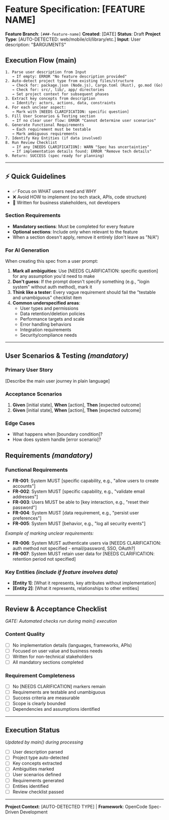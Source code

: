 # Feature Specification: [FEATURE NAME]

**Feature Branch**: `[###-feature-name]`
**Created**: [DATE]
**Status**: Draft
**Project Type**: [AUTO-DETECTED: web/mobile/cli/library/etc.]
**Input**: User description: "$ARGUMENTS"

## Execution Flow (main)

```
1. Parse user description from Input
   → If empty: ERROR "No feature description provided"
2. Auto-detect project type from existing files/structure
   → Check for: package.json (Node.js), Cargo.toml (Rust), go.mod (Go)
   → Check for: src/, lib/, app/ directories
   → Set project context for subsequent phases
3. Extract key concepts from description
   → Identify: actors, actions, data, constraints
4. For each unclear aspect:
   → Mark with [NEEDS CLARIFICATION: specific question]
5. Fill User Scenarios & Testing section
   → If no clear user flow: ERROR "Cannot determine user scenarios"
6. Generate Functional Requirements
   → Each requirement must be testable
   → Mark ambiguous requirements
7. Identify Key Entities (if data involved)
8. Run Review Checklist
   → If any [NEEDS CLARIFICATION]: WARN "Spec has uncertainties"
   → If implementation details found: ERROR "Remove tech details"
9. Return: SUCCESS (spec ready for planning)
```

---

## ⚡ Quick Guidelines

- ✅ Focus on WHAT users need and WHY
- ❌ Avoid HOW to implement (no tech stack, APIs, code structure)
- 👥 Written for business stakeholders, not developers

### Section Requirements

- **Mandatory sections**: Must be completed for every feature
- **Optional sections**: Include only when relevant to the feature
- When a section doesn't apply, remove it entirely (don't leave as "N/A")

### For AI Generation

When creating this spec from a user prompt:

1. **Mark all ambiguities**: Use [NEEDS CLARIFICATION: specific question] for any assumption you'd need to make
2. **Don't guess**: If the prompt doesn't specify something (e.g., "login system" without auth method), mark it
3. **Think like a tester**: Every vague requirement should fail the "testable and unambiguous" checklist item
4. **Common underspecified areas**:
   - User types and permissions
   - Data retention/deletion policies
   - Performance targets and scale
   - Error handling behaviors
   - Integration requirements
   - Security/compliance needs

---

## User Scenarios & Testing _(mandatory)_

### Primary User Story

[Describe the main user journey in plain language]

### Acceptance Scenarios

1. **Given** [initial state], **When** [action], **Then** [expected outcome]
2. **Given** [initial state], **When** [action], **Then** [expected outcome]

### Edge Cases

- What happens when [boundary condition]?
- How does system handle [error scenario]?

## Requirements _(mandatory)_

### Functional Requirements

- **FR-001**: System MUST [specific capability, e.g., "allow users to create accounts"]
- **FR-002**: System MUST [specific capability, e.g., "validate email addresses"]
- **FR-003**: Users MUST be able to [key interaction, e.g., "reset their password"]
- **FR-004**: System MUST [data requirement, e.g., "persist user preferences"]
- **FR-005**: System MUST [behavior, e.g., "log all security events"]

_Example of marking unclear requirements:_

- **FR-006**: System MUST authenticate users via [NEEDS CLARIFICATION: auth method not specified - email/password, SSO, OAuth?]
- **FR-007**: System MUST retain user data for [NEEDS CLARIFICATION: retention period not specified]

### Key Entities _(include if feature involves data)_

- **[Entity 1]**: [What it represents, key attributes without implementation]
- **[Entity 2]**: [What it represents, relationships to other entities]

---

## Review & Acceptance Checklist

_GATE: Automated checks run during main() execution_

### Content Quality

- [ ] No implementation details (languages, frameworks, APIs)
- [ ] Focused on user value and business needs
- [ ] Written for non-technical stakeholders
- [ ] All mandatory sections completed

### Requirement Completeness

- [ ] No [NEEDS CLARIFICATION] markers remain
- [ ] Requirements are testable and unambiguous
- [ ] Success criteria are measurable
- [ ] Scope is clearly bounded
- [ ] Dependencies and assumptions identified

---

## Execution Status

_Updated by main() during processing_

- [ ] User description parsed
- [ ] Project type auto-detected
- [ ] Key concepts extracted
- [ ] Ambiguities marked
- [ ] User scenarios defined
- [ ] Requirements generated
- [ ] Entities identified
- [ ] Review checklist passed

---

**Project Context**: [AUTO-DETECTED TYPE] | **Framework**: OpenCode Spec-Driven Development
